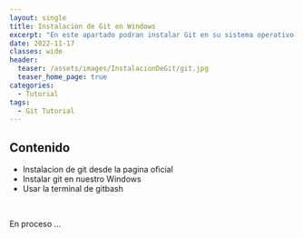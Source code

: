 ```yaml
---
layout: single
title: Instalacion de Git en Windows
excerpt: "En este apartado podran instalar Git en su sistema operativo sin ningun problema y paso a paso lo ire guiando para que todo salga bien, sin mas que decir vamos a darle."
date: 2022-11-17
classes: wide
header:
  teaser: /assets/images/InstalacionDeGit/git.jpg
  teaser_home_page: true
categories:
  - Tutorial
tags:  
  - Git Tutorial
---
```



## Contenido

* Instalacion de git desde la pagina oficial
* Instalar git en nuestro Windows
* Usar la terminal de gitbash

<br>

En proceso ...